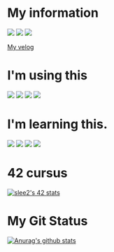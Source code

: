 # My information

<a href="https://companies.intra.42.fr/users/87024/resumes/5671" target="_blank"><img src="https://img.shields.io/badge/-42Seoul-000000?style=for-the-badge&logo=42&logoColor=FFFFFF"/></a>
<a href="https://www.notion.so/afab4438e1914a85b95e33864877d85b?v=3b34da176faf42a0bcebd12f5ac69ea2" target="_blank"><img src="https://img.shields.io/badge/-Notion-000000?style=for-the-badge&logo=Notion&logoColor=FFFFFF"/></a>
<a href="https://www.facebook.com/people/%EC%9D%B4%EC%8A%B9%EC%A3%BC/100002673633503/" target="_blank"><img src="https://img.shields.io/badge/-Facebook-000000?style=for-the-badge&logo=Facebook&logoColor=FFFFFF"/></a>

[My velog](https://velog.io/@seungju0000)

# I'm using this

<a target="_blank"><img src="https://img.shields.io/badge/-Vim-FFFFFF?style=for-the-badge&logo=Vim&logoColor=019733"/></a>
<a target="_blank"><img src="https://img.shields.io/badge/-VS Code-FFFFFF?style=for-the-badge&logo=Visual Studio Code&logoColor=007ACC"/></a>
<a target="_blank"><img src="https://img.shields.io/badge/-IntelliJ IDEA-FFFFFF?style=for-the-badge&logo=IntelliJ IDEA&logoColor=000000"/></a>
<a target="_blank"><img src="https://img.shields.io/badge/-Eclipse IDE-FFFFFF?style=for-the-badge&logo=Eclipse IDE&logoColor=2C2255"/></a>


# I'm learning this.

<a target="_blank"><img src="https://img.shields.io/badge/-FFFFFF?style=for-the-badge&logo=C&logoColor=A8B9CC"/></a>
<a target="_blank"><img src="https://img.shields.io/badge/-FFFFFF?style=for-the-badge&logo=C++&logoColor=00599C"/></a>
<a target="_blank"><img src="https://img.shields.io/badge/-FFFFFF?style=for-the-badge&logo=Java&logoColor=007396"/></a>
<a target="_blank"><img src="https://img.shields.io/badge/-FFFFFF?style=for-the-badge&logo=Spring&logoColor=6DB33F"/></a>



# 42 cursus
[![slee2's 42 stats](https://badge42.herokuapp.com/api/stats/slee2?privacyEmail=true)](https://github.com/JaeSeoKim/badge42)


# My Git Status
[![Anurag's github stats](https://github-readme-stats.vercel.app/api?username=Lee-seungju&show_icons=true&theme=radical)](https://github.com/anuraghazra/github-readme-stats)

<!--
**Lee-seungju/Lee-seungju** is a ✨ _special_ ✨ repository because its `README.md` (this file) appears on your GitHub profile.

Here are some ideas to get you started:

- 🔭 I’m currently working on ...
- 🌱 I’m currently learning ...
- 👯 I’m looking to collaborate on ...
- 🤔 I’m looking for help with ...
- 💬 Ask me about ...
- 📫 How to reach me: ...
- 😄 Pronouns: ...
- ⚡ Fun fact: ...
-->
